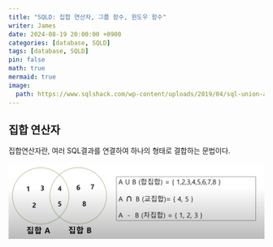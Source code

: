 ```yaml
---
title: "SQLD: 집합 연산자, 그룹 함수, 윈도우 함수"
writer: James
date: 2024-08-19 20:00:00 +0900
categories: [database, SQLD]
tags: [database, SQLD]
pin: false
math: true
mermaid: true
image:
  path: https://www.sqlshack.com/wp-content/uploads/2019/04/sql-union-all-operator.png
---
```


## 집합 연산자  

집합연산자란, 여러 SQL결과를 연결하여 하나의 형태로 결합하는 문법이다.  

![venn](img/2024-08-19-19-50-26.png)

